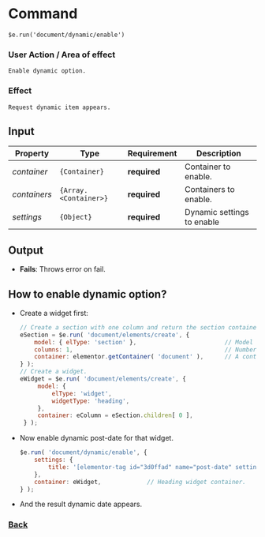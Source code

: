 # Command
    $e.run('document/dynamic/enable')

### User Action / Area of effect
    Enable dynamic option.
     
### Effect
    Request dynamic item appears.

## Input
| Property     | Type                  | Requirement   | Description |
|---           |---                    |---            |---|
| _container_  | `{Container}`         | **required**  | Container to enable.
| _containers_ | `{Array.<Container>}` | **required**  | Containers to enable.
| _settings_   | `{Object}`            | **required**  | Dynamic settings to enable

## Output
   * **Fails**: Throws error on fail.
   
## How to enable dynamic option? 
* Create a widget first:
   ```javascript
   // Create a section with one column and return the section container.
   eSection = $e.run( 'document/elements/create', {
       model: { elType: 'section' },                         // Model to create.
       columns: 1,                                           // Number of columns to create.
       container: elementor.getContainer( 'document' ),      // A container where to create the element.
   } );
   // Create a widget.
   eWidget = $e.run( 'document/elements/create', {
        model: {
            elType: 'widget',
            widgetType: 'heading',
        },
        container: eColumn = eSection.children[ 0 ],
    } );
    ```
* Now enable dynamic post-date for that widget.
    ```javascript
    $e.run( 'document/dynamic/enable', {
        settings: {
            title: '[elementor-tag id="3d0ffad" name="post-date" settings="%7B%7D"]',
        },
        container: eWidget,             // Heading widget container.
    } );
    ```
* And the result dynamic date appears.

### [Back](../usability.index.md) 
